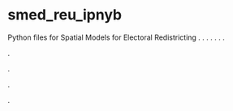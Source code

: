 # smed_reu_ipnyb
Python files for Spatial Models for Electoral Redistricting
.
.
.
.
.
.
.


.


.













.



.
